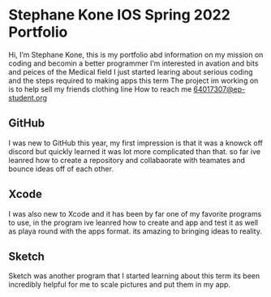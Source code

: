 # Stephane Kone  IOS Spring 2022 Portfolio 

Hi, I’m Stephane Kone, this is my portfolio abd information on my mission on coding and becomin a better programmer
I’m interested in avation and bits and peices of the Medical field 
I just started learing about serious coding and the steps required to making apps this term 
The project im working on is to help sell my friends clothing line
How to reach me 64017307@ep-student.org


## GitHub

I was new to GitHub this year, my first impression is that it was a knowck off discord but quickly learned it was lot more complicated than that. 
so far ive leanred how to create a repository and collabaorate with teamates and bounce ideas off of each other.


## Xcode 

I was also new to Xcode and it has been by far one of my favorite programs to use, in the program ive leanred how to create and app and
test it as well as playa round with the apps format. its amazing to bringing ideas to reality.


## Sketch 

Sketch was another program that I started learning about this term its been incredibly helpful for me to scale pictures and put them in my app.

